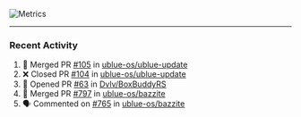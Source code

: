 ![Metrics](https://metrics.lecoq.io/KyleGospo?template=classic&base=header%2C%20activity%2C%20community%2C%20repositories%2C%20metadata&base.indepth=false&base.hireable=false&base.skip=false&config.timezone=America%2FLos_Angeles)

---
### Recent Activity
<!--START_SECTION:activity-->
1. 🎉 Merged PR [#105](https://github.com/ublue-os/ublue-update/pull/105) in [ublue-os/ublue-update](https://github.com/ublue-os/ublue-update)
2. ❌ Closed PR [#104](https://github.com/ublue-os/ublue-update/pull/104) in [ublue-os/ublue-update](https://github.com/ublue-os/ublue-update)
3. 💪 Opened PR [#63](https://github.com/Dvlv/BoxBuddyRS/pull/63) in [Dvlv/BoxBuddyRS](https://github.com/Dvlv/BoxBuddyRS)
4. 🎉 Merged PR [#797](https://github.com/ublue-os/bazzite/pull/797) in [ublue-os/bazzite](https://github.com/ublue-os/bazzite)
5. 🗣 Commented on [#765](https://github.com/ublue-os/bazzite/pull/765#issuecomment-1962006932) in [ublue-os/bazzite](https://github.com/ublue-os/bazzite)
<!--END_SECTION:activity-->
